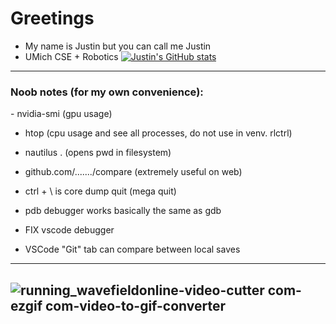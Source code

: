 <link rel="stylesheet" type='text/css' href="https://cdn.jsdelivr.net/gh/devicons/devicon@latest/devicon.min.css" />

# Greetings
- My name is Justin but you can call me Justin
- UMich CSE + Robotics
[![Justin's GitHub stats](https://github-readme-stats.vercel.app/api?username=JustinMLu)](https://github.com/JustinMLu/github-readme-stats&theme=monokai)
---

<h3 align="left">Noob notes (for my own convenience):</h3>
- nvidia-smi (gpu usage)

- htop (cpu usage and see all processes, do not use in venv. rlctrl)

- nautilus . (opens pwd in filesystem)

- github.com/......./compare (extremely useful on web)

- ctrl + \ is core dump quit (mega quit)

- pdb debugger works basically the same as gdb

- FIX vscode debugger

- VSCode "Git" tab can compare between local saves

---
![running_wavefieldonline-video-cutter com-ezgif com-video-to-gif-converter](https://github.com/user-attachments/assets/5fb63449-d58e-4291-b2f6-56d16b35b7c9)
---

